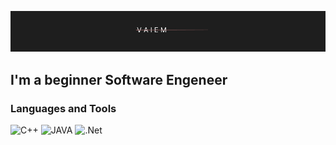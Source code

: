 [![Header](https://github.com/Vaiem/Vaiem/blob/main/assets/Group%202(1).png)]()

## I'm a beginner Software Engeneer


### Languages and Tools
![C++](https://img.shields.io/badge/-JS-090909?style=for-the-badge&logo=C%2b%2b&logoColor=47C5FB)
![JAVA](https://img.shields.io/badge/-JAVA-090909?style=for-the-badge&logo=JAVA&logoColor=E9D54D)
![.Net](https://img.shields.io/badge/-.NET-090909?style=for-the-badge&logo=.net&logoColor=E5D3FF)
